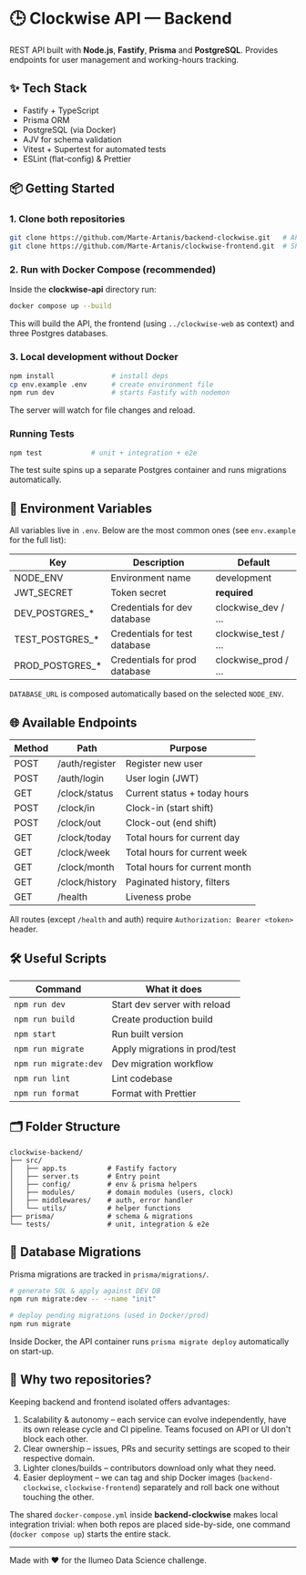 # 🕒 Clockwise API — Backend

REST API built with **Node.js**, **Fastify**, **Prisma** and **PostgreSQL**. Provides endpoints for user management and working-hours tracking.

## ✨ Tech Stack
* Fastify + TypeScript
* Prisma ORM
* PostgreSQL (via Docker)
* AJV for schema validation
* Vitest + Supertest for automated tests
* ESLint (flat-config) & Prettier

## 📦 Getting Started
### 1. Clone both repositories
```bash
git clone https://github.com/Marte-Artanis/backend-clockwise.git   # API
git clone https://github.com/Marte-Artanis/clockwise-frontend.git  # SPA
```

### 2. Run with Docker Compose (recommended)
Inside the **clockwise-api** directory run:
```bash
docker compose up --build
```
This will build the API, the frontend (using `../clockwise-web` as context) and three Postgres databases.

### 3. Local development without Docker
```bash
npm install              # install deps
cp env.example .env      # create environment file
npm run dev              # starts Fastify with nodemon
```
The server will watch for file changes and reload.

### Running Tests
```bash
npm test            # unit + integration + e2e
```
The test suite spins up a separate Postgres container and runs migrations automatically.

## 🔐 Environment Variables
All variables live in `.env`. Below are the most common ones (see `env.example` for the full list):

| Key | Description | Default |
|-----|-------------|---------|
| NODE_ENV | Environment name | development |
| JWT_SECRET | Token secret | **required** |
| DEV_POSTGRES_* | Credentials for dev database | clockwise_dev / … |
| TEST_POSTGRES_* | Credentials for test database | clockwise_test / … |
| PROD_POSTGRES_* | Credentials for prod database | clockwise_prod / … |

`DATABASE_URL` is composed automatically based on the selected `NODE_ENV`.

## 🌐 Available Endpoints
| Method | Path | Purpose |
|--------|------|---------|
| POST | /auth/register | Register new user |
| POST | /auth/login | User login (JWT) |
| GET | /clock/status | Current status + today hours |
| POST | /clock/in | Clock-in (start shift) |
| POST | /clock/out | Clock-out (end shift) |
| GET | /clock/today | Total hours for current day |
| GET | /clock/week | Total hours for current week |
| GET | /clock/month | Total hours for current month |
| GET | /clock/history | Paginated history, filters | 
| GET | /health | Liveness probe |

All routes (except `/health` and auth) require `Authorization: Bearer <token>` header.

## 🛠️ Useful Scripts
| Command | What it does |
|---------|--------------|
| `npm run dev` | Start dev server with reload |
| `npm run build` | Create production build |
| `npm start` | Run built version |
| `npm run migrate` | Apply migrations in prod/test |
| `npm run migrate:dev` | Dev migration workflow |
| `npm run lint` | Lint codebase |
| `npm run format` | Format with Prettier |

## 🗂️ Folder Structure
```
clockwise-backend/
├── src/
│   ├── app.ts          # Fastify factory
│   ├── server.ts       # Entry point
│   ├── config/         # env & prisma helpers
│   ├── modules/        # domain modules (users, clock)
│   ├── middlewares/    # auth, error handler
│   └── utils/          # helper functions
├── prisma/             # schema & migrations
└── tests/              # unit, integration & e2e
```

## 🔄 Database Migrations
Prisma migrations are tracked in `prisma/migrations/`.
```bash
# generate SQL & apply against DEV DB
npm run migrate:dev -- --name "init"

# deploy pending migrations (used in Docker/prod)
npm run migrate
```
Inside Docker, the API container runs `prisma migrate deploy` automatically on start-up.

## 🤔 Why two repositories?
Keeping backend and frontend isolated offers advantages:

1. Scalability & autonomy – each service can evolve independently, have its own release cycle and CI pipeline. Teams focused on API or UI don't block each other.
2. Clear ownership – issues, PRs and security settings are scoped to their respective domain.
3. Lighter clones/builds – contributors download only what they need.
4. Easier deployment – we can tag and ship Docker images (`backend-clockwise`, `clockwise-frontend`) separately and roll back one without touching the other.

The shared `docker-compose.yml` inside **backend-clockwise** makes local integration trivial: when both repos are placed side-by-side, one command (`docker compose up`) starts the entire stack.

---
Made with ♥ for the Ilumeo Data Science challenge.
